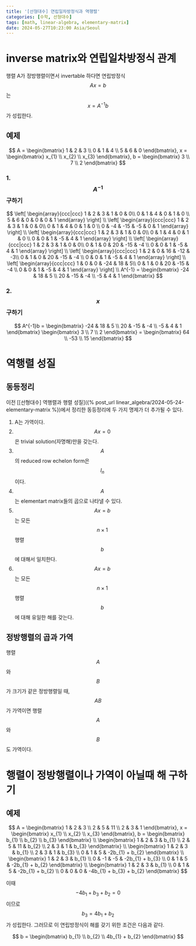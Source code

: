 ```yaml
---
title: '[선형대수] 연립일차방정식과 역행렬'
categories: [수학, 선형대수]
tags: [math, linear-algebra, elementary-matrix]
date: 2024-05-27T10:23:00 Asia/Seoul
---
```


# inverse matrix와 연립일차방정식 관계

행렬 A가 정방행렬이면서 invertable 하다면 연립방정식 $$Ax=b$$는 $$x = A^{-1}b$$가 성립한다.

## 예제

$$
A = \begin{bmatrix}
1 & 2 & 3 \\
0 & 1 & 4 \\
5 & 6 & 0
\end{bmatrix},
x = \begin{bmatrix}
x_{1} \\
x_{2} \\
x_{3}
\end{bmatrix},
b = \begin{bmatrix}
3 \\
7 \\
2
\end{bmatrix}
$$

### 1. $$A^{-1}$$ 구하기

$$
\left[
   \begin{array}{ccc|ccc}
   1 & 2 & 3 & 1 & 0 & 0\\
   0 & 1 & 4 & 0 & 1 & 0 \\
   5 & 6 & 0 & 0 & 0 & 1
   \end{array}
\right] \\
\left[
   \begin{array}{ccc|ccc}
   1 & 2 & 3 & 1 & 0 & 0\\
   0 & 1 & 4 & 0 & 1 & 0 \\
   0 & -4 & -15 & -5 & 0 & 1
   \end{array}
\right] \\
\left[
   \begin{array}{ccc|ccc}
   1 & 2 & 3 & 1 & 0 & 0\\
   0 & 1 & 4 & 0 & 1 & 0 \\
   0 & 0 & 1 & -5 & 4 & 1
   \end{array}
\right] \\
\left[
   \begin{array}{ccc|ccc}
   1 & 2 & 3 & 1 & 0 & 0\\
   0 & 1 & 0 & 20 & -15 & -4 \\
   0 & 0 & 1 & -5 & 4 & 1
   \end{array}
\right] \\
\left[
   \begin{array}{ccc|ccc}
   1 & 2 & 0 & 16 & -12 & -3\\
   0 & 1 & 0 & 20 & -15 & -4 \\
   0 & 0 & 1 & -5 & 4 & 1
   \end{array}
\right] \\
\left[
   \begin{array}{ccc|ccc}
   1 & 0 & 0 & -24 & 18 & 5\\
   0 & 1 & 0 & 20 & -15 & -4 \\
   0 & 0 & 1 & -5 & 4 & 1
   \end{array}
\right] \\
A^{-1} = \begin{bmatrix}
-24 & 18 & 5 \\
20 & -15 & -4 \\
-5 & 4 & 1
\end{bmatrix}
$$

### 2. $$x$$ 구하기

$$
A^{-1}b = 
\begin{bmatrix}
-24 & 18 & 5 \\
20 & -15 & -4 \\
-5 & 4 & 1
\end{bmatrix}
\begin{bmatrix}
3 \\
7 \\
2
\end{bmatrix} = 
\begin{bmatrix}
64 \\
-53 \\
15
\end{bmatrix}
$$

# 역행렬 성질

## 동등정리

이전 [[선형대수] 역행렬과 행렬 성질]({% post_url linear_algebra/2024-05-24-elementary-matrix %})에서 정리한 동등정리에 두 가지 명제가 더 추가될 수 있다.

1. A는 가역이다.
2. $$Ax= 0$$은 trivial solution(자명해)만을 갖는다.
3. $$A$$의 reduced row echelon form은 $$I_{n}$$이다.
4. $$A$$는 elementart matrix들의 곱으로 나타낼 수 있다.
5. $$Ax=b$$는 모든 $$n \times 1$$ 행렬 $$b$$에 대해서 일치한다.
6. $$Ax=b$$는 모든 $$n \times 1$$ 행렬 $$b$$에 대해 유일한 해를 갖는다.

## 정방행렬의 곱과 가역

행렬 $$A$$와 $$B$$가 크기가 같은 정방행렬일 때, $$AB$$가 가역이면 행렬 $$A$$와 $$B$$도 가역이다.

# 행렬이 정방행렬이나 가역이 아닐때 해 구하기

## 예제

$$
A = \begin{bmatrix}
1 & 2 & 3 \\
2 & 5 & 11 \\
2 & 3 & 1
\end{bmatrix},
x = \begin{bmatrix}
x_{1} \\
x_{2} \\
x_{3}
\end{bmatrix},
b = \begin{bmatrix}
b_{1} \\
b_{2} \\
b_{3}
\end{bmatrix} \\
\begin{bmatrix}
1 & 2 & 3 & b_{1} \\
2 & 5 & 11 & b_{2} \\
2 & 3 & 1 & b_{3}
\end{bmatrix} \\
\begin{bmatrix}
1 & 2 & 3 & b_{1} \\
2 & 3 & 1 & b_{3} \\
0 & 1 & 5 & -2b_{1} + b_{2}
\end{bmatrix} \\
\begin{bmatrix}
1 & 2 & 3 & b_{1} \\
0 & -1 & -5 & -2b_{1} + b_{3} \\
0 & 1 & 5 & -2b_{1} + b_{2}
\end{bmatrix} \\
\begin{bmatrix}
1 & 2 & 3 & b_{1} \\
0 & 1 & 5 & -2b_{1} + b_{2} \\
0 & 0 & 0 & -4b_{1} + b_{3} + b_{2}
\end{bmatrix}
$$

이때 $$-4b_{1} + b_{3} + b_{2} = 0$$이므로 $$b_{3} = 4b_{1} + b_{2}$$가 성립한다. 
그러므로 이 연립방정식이 해를 갖기 위한 조건은 다음과 같다.

$$
b = \begin{bmatrix}
b_{1} \\
b_{2} \\
4b_{1} + b_{2}
\end{bmatrix}
$$

